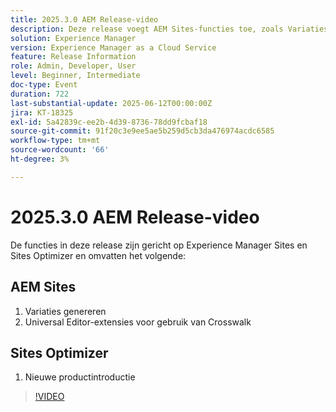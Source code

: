 ```yaml
---
title: 2025.3.0 AEM Release-video
description: Deze release voegt AEM Sites-functies toe, zoals Variaties genereren, Crosswalk-ondersteuning in Universal Editor en Nieuwe productlancering in Sites Optimizer.
solution: Experience Manager
version: Experience Manager as a Cloud Service
feature: Release Information
role: Admin, Developer, User
level: Beginner, Intermediate
doc-type: Event
duration: 722
last-substantial-update: 2025-06-12T00:00:00Z
jira: KT-18325
exl-id: 5a42839c-ee2b-4d39-8736-78dd9fcbaf18
source-git-commit: 91f20c3e9ee5ae5b259d5cb3da476974acdc6585
workflow-type: tm+mt
source-wordcount: '66'
ht-degree: 3%

---
```


# 2025.3.0 AEM Release-video

De functies in deze release zijn gericht op Experience Manager Sites en Sites Optimizer en omvatten het volgende:

## AEM Sites

1. Variaties genereren
1. Universal Editor-extensies voor gebruik van Crosswalk

## Sites Optimizer

1. Nieuwe productintroductie

>[!VIDEO](https://video.tv.adobe.com/v/3463871/?learn=on&enablevpops&captions=dut)
